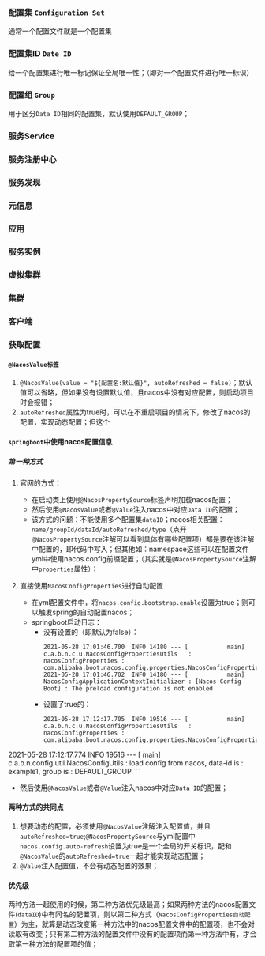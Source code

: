 ### 配置集 `Configuration Set`
通常一个配置文件就是一个配置集

### 配置集ID `Date ID` 
给一个配置集进行唯一标记保证全局唯一性；（即对一个配置文件进行唯一标识）

### 配置组 `Group`
用于区分`Data ID`相同的配置集，默认使用`DEFAULT_GROUP`；

### 服务Service

### 服务注册中心

### 服务发现

### 元信息

### 应用

### 服务实例

### 虚拟集群

### 集群

### 客户端


### 获取配置
#### `@NacosValue标签`
1. `@NacosValue(value = "${配置名:默认值}", autoRefreshed = false)`；默认值可以省略，但如果没有设置默认值，且nacos中没有对应配置，则启动项目时会报错；
2. `autoRefreshed`属性为true时，可以在不重启项目的情况下，修改了nacos的配置，实现动态配置；但这个

#### `springboot`中使用nacos配置信息
##### 第一种方式
1. 官网的方式：
   * 在启动类上使用`@NacosPropertySource`标签声明加载nacos配置；
   * 然后使用`@NacosValue`或者`@Value`注入nacos中对应`Data ID`的配置；
   * 该方式的问题：不能使用多个配置集`dataID`；nacos相关配置：`name/groupId/dataId/autoRefreshed/type`（点开`@NacosPropertySource`注解可以看到具体有哪些配置项）都是要在该注解中配置的，即代码中写入；但其他如：namespace这些可以在配置文件yml中使用nacos.config前缀配置；（其实就是`@NacosPropertySource`注解中`properties`属性）；

2. 直接使用`NacosConfigProperties`进行自动配置
   * 在yml配置文件中，将`nacos.config.bootstrap.enable`设置为true；则可以触发spring的自动配置nacos；
   * springboot启动日志：
     * 没有设置的（即默认为false）：
        ```
        2021-05-28 17:01:46.700  INFO 14180 --- [           main] c.a.b.n.c.u.NacosConfigPropertiesUtils   : nacosConfigProperties : com.alibaba.boot.nacos.config.properties.NacosConfigProperties@6e0f5f7f
        2021-05-28 17:01:46.702  INFO 14180 --- [           main] NacosConfigApplicationContextInitializer : [Nacos Config Boot] : The preload configuration is not enabled
        ```
      * 设置了true的：
        ```
        2021-05-28 17:12:17.705  INFO 19516 --- [           main] c.a.b.n.c.u.NacosConfigPropertiesUtils   : nacosConfigProperties : com.alibaba.boot.nacos.config.properties.NacosConfigProperties@71a8adcf
2021-05-28 17:12:17.774  INFO 19516 --- [           main] c.a.b.n.config.util.NacosConfigUtils     : load config from nacos, data-id is : example1, group is : DEFAULT_GROUP
        ```
  * 然后使用`@NacosValue`或者`@Value`注入nacos中对应`Data ID`的配置；

#### 两种方式的共同点
1. 想要动态的配置，必须使用`@NacosValue`注解注入配置值，并且`autoRefreshed=true`;`@NacosPropertySource`与yml配置中`nacos.config.auto-refresh`设置为true是一个全局的开关标识，配和`@NacosValue`的`autoRefreshed=true`一起才能实现动态配置；
2. `@Value`注入配置值，不会有动态配置的效果；

#### 优先级
两种方法一起使用的时候，第二种方法优先级最高；如果两种方法的nacos配置文件(`dataID`)中有同名的配置项，则以第二种方式（`NacosConfigProperties自动配置`）为主，就算是动态改变第一种方法中的nacos配置文件中的配置项，也不会对读取有改变；只有第二种方法的配置文件中没有的配置项而第一种方法中有，才会取第一种方法的配置项的值；